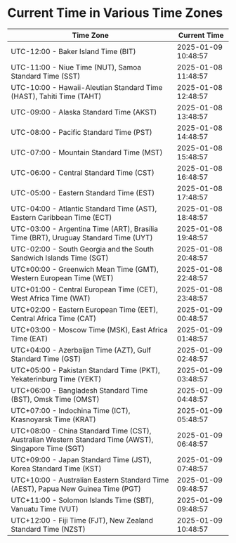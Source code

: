 # Current Time in Various Time Zones

| Time Zone | Current Time |
|-----------|--------------|
| UTC-12:00 - Baker Island Time (BIT) | 2025-01-09 10:48:57 |
| UTC-11:00 - Niue Time (NUT), Samoa Standard Time (SST) | 2025-01-08 11:48:57 |
| UTC-10:00 - Hawaii-Aleutian Standard Time (HAST), Tahiti Time (TAHT) | 2025-01-08 12:48:57 |
| UTC-09:00 - Alaska Standard Time (AKST) | 2025-01-08 13:48:57 |
| UTC-08:00 - Pacific Standard Time (PST) | 2025-01-08 14:48:57 |
| UTC-07:00 - Mountain Standard Time (MST) | 2025-01-08 15:48:57 |
| UTC-06:00 - Central Standard Time (CST) | 2025-01-08 16:48:57 |
| UTC-05:00 - Eastern Standard Time (EST) | 2025-01-08 17:48:57 |
| UTC-04:00 - Atlantic Standard Time (AST), Eastern Caribbean Time (ECT) | 2025-01-08 18:48:57 |
| UTC-03:00 - Argentina Time (ART), Brasília Time (BRT), Uruguay Standard Time (UYT) | 2025-01-08 19:48:57 |
| UTC-02:00 - South Georgia and the South Sandwich Islands Time (SGT) | 2025-01-08 20:48:57 |
| UTC±00:00 - Greenwich Mean Time (GMT), Western European Time (WET) | 2025-01-08 22:48:57 |
| UTC+01:00 - Central European Time (CET), West Africa Time (WAT) | 2025-01-08 23:48:57 |
| UTC+02:00 - Eastern European Time (EET), Central Africa Time (CAT) | 2025-01-09 00:48:57 |
| UTC+03:00 - Moscow Time (MSK), East Africa Time (EAT) | 2025-01-09 01:48:57 |
| UTC+04:00 - Azerbaijan Time (AZT), Gulf Standard Time (GST) | 2025-01-09 02:48:57 |
| UTC+05:00 - Pakistan Standard Time (PKT), Yekaterinburg Time (YEKT) | 2025-01-09 03:48:57 |
| UTC+06:00 - Bangladesh Standard Time (BST), Omsk Time (OMST) | 2025-01-09 04:48:57 |
| UTC+07:00 - Indochina Time (ICT), Krasnoyarsk Time (KRAT) | 2025-01-09 05:48:57 |
| UTC+08:00 - China Standard Time (CST), Australian Western Standard Time (AWST), Singapore Time (SGT) | 2025-01-09 06:48:57 |
| UTC+09:00 - Japan Standard Time (JST), Korea Standard Time (KST) | 2025-01-09 07:48:57 |
| UTC+10:00 - Australian Eastern Standard Time (AEST), Papua New Guinea Time (PGT) | 2025-01-09 09:48:57 |
| UTC+11:00 - Solomon Islands Time (SBT), Vanuatu Time (VUT) | 2025-01-09 09:48:57 |
| UTC+12:00 - Fiji Time (FJT), New Zealand Standard Time (NZST) | 2025-01-09 10:48:57 |
